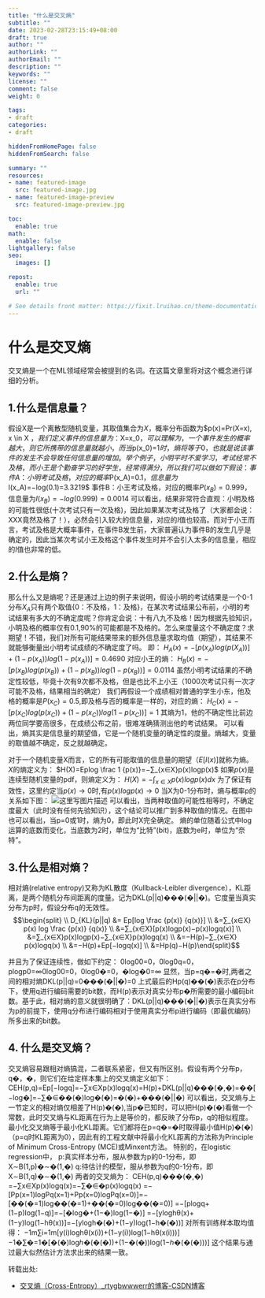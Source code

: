 ```yaml
---
title: "什么是交叉熵"
subtitle: ""
date: 2023-02-28T23:15:49+08:00
draft: true
author: ""
authorLink: ""
authorEmail: ""
description: ""
keywords: ""
license: ""
comment: false
weight: 0

tags:
- draft
categories:
- draft

hiddenFromHomePage: false
hiddenFromSearch: false

summary: ""
resources:
- name: featured-image
  src: featured-image.jpg
- name: featured-image-preview
  src: featured-image-preview.jpg

toc:
  enable: true
math:
  enable: false
lightgallery: false
seo:
  images: []

repost:
  enable: true
  url: ""

# See details front matter: https://fixit.lruihao.cn/theme-documentation-content/#front-matter
---
```


<!--more-->

# 什么是交叉熵

交叉熵是一个在ML领域经常会被提到的名词。在这篇文章里将对这个概念进行详细的分析。

## 1.什么是信息量？

假设X是一个离散型随机变量，其取值集合为$X$，概率分布函数为$p(x)=Pr(X=x), x \in X $，我们定义事件的信息量为：$X=x_0$，可以理解为，一个事件发生的概率越大，则它所携带的信息量就越小，而当$p(x_0)=1$时，熵将等于0，也就是说该事件的发生不会导致任何信息量的增加。举个例子，小明平时不爱学习，考试经常不及格，而小王是个勤奋学习的好学生，经常得满分，所以我们可以做如下假设：
事件A：小明考试及格，对应的概率$P(x_A)=0.1$，信息量为$I(x_A)=−log(0.1)=3.3219$
事件B：小王考试及格，对应的概率$P(x_B)=0.999$，信息量为$I(x_B)=−log(0.999)=0.0014$
可以看出，结果非常符合直观：小明及格的可能性很低(十次考试只有一次及格)，因此如果某次考试及格了（大家都会说：XXX竟然及格了！），必然会引入较大的信息量，对应的$I$值也较高。而对于小王而言，考试及格是大概率事件，在事件B发生前，大家普遍认为事件B的发生几乎是确定的，因此当某次考试小王及格这个事件发生时并不会引入太多的信息量，相应的$I$值也非常的低。

## 2.什么是熵？

那么什么又是熵呢？还是通过上边的例子来说明，假设小明的考试结果是一个0-1分布$X_A$只有两个取值{0：不及格，1：及格}，在某次考试结果公布前，小明的考试结果有多大的不确定度呢？你肯定会说：十有八九不及格！因为根据先验知识，小明及格的概率仅有0.1,90%的可能都是不及格的。怎么来度量这个不确定度？求期望！不错，我们对所有可能结果带来的额外信息量求取均值（期望），其结果不就能够衡量出小明考试成绩的不确定度了吗。
即：
$H_A(x) = -[p(x_A)log(p(X_A))] + (1-p(x_A))log(1-p(x_A))]=0.4690$
对应小王的熵：
$H_B(x)=−[p(x_B)log(p(x_B))+(1−p(x_B))log(1−p(x_B))]=0.0114$
虽然小明考试结果的不确定性较低，毕竟十次有9次都不及格，但是也比不上小王（1000次考试只有一次才可能不及格，结果相当的确定）
我们再假设一个成绩相对普通的学生小东，他及格的概率是$P(x_C)=0.5$,即及格与否的概率是一样的，对应的熵：
$H_C(x)=−[p(x_C)log(p(x_C))+(1−p(x_C))log(1−p(x_C))]=1$
其熵为1，他的不确定性比前边两位同学要高很多，在成绩公布之前，很难准确猜测出他的考试结果。
可以看出，熵其实是信息量的期望值，它是一个随机变量的确定性的度量。熵越大，变量的取值越不确定，反之就越确定。

对于一个随机变量X而言，它的所有可能取值的信息量的期望$（E[I(x)]$就称为熵。
$X$的熵定义为：
$H(X)=Eplog \frac 1 {p(x)}=−∑_{x∈X}p(x)logp(x)$
如果$p(x)$是连续型随机变量的pdf，则熵定义为：
$H(X)=−∫_{x∈X}p(x)logp(x)dx$
为了保证有效性，这里约定当$p(x)→0$时,有$p(x)logp(x)→0$
当X为0-1分布时，熵与概率p的关系如下图：
![这里写图片描述](https://img-blog.csdn.net/20160302180818189)
可以看出，当两种取值的可能性相等时，不确定度最大（此时没有任何先验知识），这个结论可以推广到多种取值的情况。在图中也可以看出，当p=0或1时，熵为0，即此时X完全确定。
熵的单位随着公式中log运算的底数而变化，当底数为2时，单位为“比特”(bit)，底数为e时，单位为“奈特”。

## 3.什么是相对熵？

相对熵(relative entropy)又称为KL散度（Kullback-Leibler divergence），KL距离，是两个随机分布间距离的度量。记为DKL(p||q)���(�||�)。它度量当真实分布为p时，假设分布q的无效性。
$$\begin{split} \\
D_{KL}(p||q) &= Ep[log \frac {p(x)} {q(x)}] \\
&=∑_{x∈X} p(x) log \frac {p(x)} {q(x)} \\
&=∑_{x∈X}[p(x)logp(x)−p(x)logq(x)] \\
&=∑_{x∈X}p(x)logp(x)−∑_{x∈X}p(x)logq(x) \\
&=−H(p)−∑_{x∈X} p(x)logq(x) \\
&=−H(p)+Ep[−logq(x)] \\
&=Hp(q)−H(p)\end{split}$$



并且为了保证连续性，做如下约定：
0log00=0，0log0q=0，plogp0=∞0log⁡00=0，0log⁡0�=0，�log⁡�0=∞
显然，当p=q�=�时,两者之间的相对熵DKL(p||q)=0���(�||�)=0
上式最后的Hp(q)��(�)表示在p分布下，使用q进行编码需要的bit数，而H(p)表示对真实分布p�所需要的最小编码bit数。基于此，相对熵的意义就很明确了：DKL(p||q)���(�||�)表示在真实分布为p的前提下，使用q分布进行编码相对于使用真实分布p进行编码（即最优编码）所多出来的bit数。

## 4. 什么是交叉熵？

交叉熵容易跟相对熵搞混，二者联系紧密，但又有所区别。假设有两个分布p，q�，�，则它们在给定样本集上的交叉熵定义如下：
CEH(p,q)=Ep[−logq]=−∑x∈Xp(x)logq(x)=H(p)+DKL(p||q)���(�,�)=��[−log⁡�]=−∑�∈��(�)log⁡�(�)=�(�)+���(�||�)
可以看出，交叉熵与上一节定义的相对熵仅相差了H(p)�(�),当p�已知时，可以把H(p)�(�)看做一个常数，此时交叉熵与KL距离在行为上是等价的，都反映了分布p，q的相似程度。最小化交叉熵等于最小化KL距离。它们都将在p=q�=�时取得最小值H(p)�(�)（p=q时KL距离为0），因此有的工程文献中将最小化KL距离的方法称为Principle of Minimum Cross-Entropy (MCE)或Minxent方法。
特别的，在logistic regression中，
p:真实样本分布，服从参数为p的0-1分布，即X∼B(1,p)�∼�(1,�)
q:待估计的模型，服从参数为q的0-1分布，即X∼B(1,q)�∼�(1,�)
两者的交叉熵为：
CEH(p,q)���(�,�)
=−∑x∈Xp(x)logq(x)=−∑�∈�p(x)log⁡q(x)
=−[Pp(x=1)logPq(x=1)+Pp(x=0)logPq(x=0)]=−[��(�=1)log⁡��(�=1)+��(�=0)log⁡��(�=0)]
=−[plogq+(1−p)log(1−q)]=−[�log⁡�+(1−�)log⁡(1−�)]
=−[yloghθ(x)+(1−y)log(1−hθ(x))]=−[ylog⁡h�(�)+(1−y)log⁡(1−h�(�))]
对所有训练样本取均值得：
−1m∑i=1m[y(i)loghθ(x(i))+(1−y(i))log(1−hθ(x(i)))]−1�∑�=1�[�(�)log⁡ℎ�(�(�))+(1−�(�))log⁡(1−ℎ�(�(�)))]
这个结果与通过最大似然估计方法求出来的结果一致。

转载出处:

- [交叉熵（Cross-Entropy）_rtygbwwwerr的博客-CSDN博客](https://blog.csdn.net/rtygbwwwerr/article/details/50778098)
